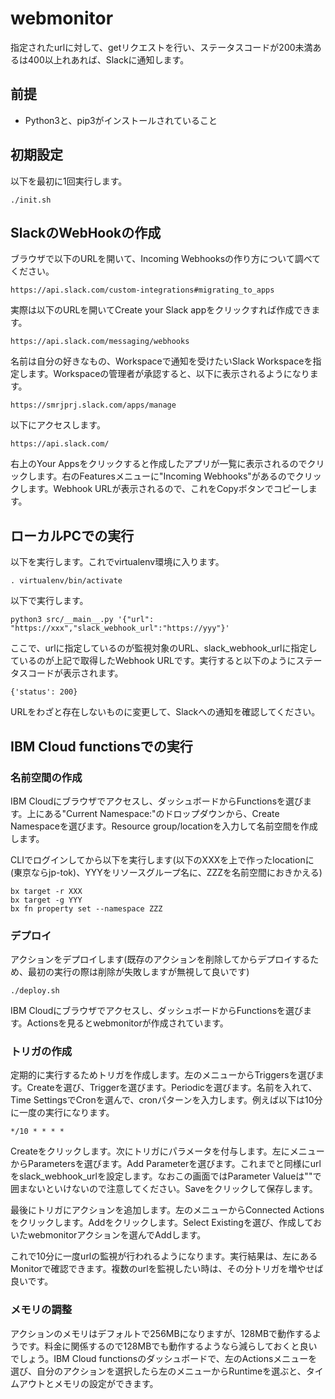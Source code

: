 # webmonitor
指定されたurlに対して、getリクエストを行い、ステータスコードが200未満あるは400以上れあれば、Slackに通知します。

## 前提

- Python3と、pip3がインストールされていること

## 初期設定

以下を最初に1回実行します。

    ./init.sh

## SlackのWebHookの作成

ブラウザで以下のURLを開いて、Incoming Webhooksの作り方について調べてください。

    https://api.slack.com/custom-integrations#migrating_to_apps

実際は以下のURLを開いてCreate your Slack appをクリックすれば作成できます。

    https://api.slack.com/messaging/webhooks

名前は自分の好きなもの、Workspaceで通知を受けたいSlack Workspaceを指定します。Workspaceの管理者が承認すると、以下に表示されるようになります。

    https://smrjprj.slack.com/apps/manage
    
以下にアクセスします。

    https://api.slack.com/
    
右上のYour Appsをクリックすると作成したアプリが一覧に表示されるのでクリックします。右のFeaturesメニューに"Incoming Webhooks"があるのでクリックします。Webhook URLが表示されるので、これをCopyボタンでコピーします。

## ローカルPCでの実行

以下を実行します。これでvirtualenv環境に入ります。

    . virtualenv/bin/activate

以下で実行します。

    python3 src/__main__.py '{"url": "https://xxx","slack_webhook_url":"https://yyy"}'

ここで、urlに指定しているのが監視対象のURL、slack_webhook_urlに指定しているのが上記で取得したWebhook URLです。実行すると以下のようにステータスコードが表示されます。

    {'status': 200}

URLをわざと存在しないものに変更して、Slackへの通知を確認してください。

## IBM Cloud functionsでの実行

### 名前空間の作成

IBM Cloudにブラウザでアクセスし、ダッシュボードからFunctionsを選びます。上にある"Current Namespace:"のドロップダウンから、Create Namespaceを選びます。Resource group/locationを入力して名前空間を作成します。

CLIでログインしてから以下を実行します(以下のXXXを上で作ったlocationに(東京ならjp-tok)、YYYをリソースグループ名に、ZZZを名前空間におきかえる)

    bx target -r XXX
    bx target -g YYY
    bx fn property set --namespace ZZZ

### デプロイ

アクションをデプロイします(既存のアクションを削除してからデプロイするため、最初の実行の際は削除が失敗しますが無視して良いです)

    ./deploy.sh

IBM Cloudにブラウザでアクセスし、ダッシュボードからFunctionsを選びます。Actionsを見るとwebmonitorが作成されています。

### トリガの作成

定期的に実行するためトリガを作成します。左のメニューからTriggersを選びます。Createを選び、Triggerを選びます。Periodicを選びます。名前を入れて、Time SettingsでCronを選んで、cronパターンを入力します。例えば以下は10分に一度の実行になります。

    */10 * * * *

Createをクリックします。次にトリガにパラメータを付与します。左にメニューからParametersを選びます。Add Parameterを選びます。これまでと同様にurlをslack_webhook_urlを設定します。なおこの画面ではParameter Valueは""で囲まないといけないので注意してください。Saveをクリックして保存します。

最後にトリガにアクションを追加します。左のメニューからConnected Actionsをクリックします。Addをクリックします。Select Existingを選び、作成しておいたwebmonitorアクションを選んでAddします。

これで10分に一度urlの監視が行われるようになります。実行結果は、左にあるMonitorで確認できます。複数のurlを監視したい時は、その分トリガを増やせば良いです。

### メモリの調整

アクションのメモリはデフォルトで256MBになりますが、128MBで動作するようです。料金に関係するので128MBでも動作するようなら減らしておくと良いでしょう。IBM Cloud functionsのダッシュボードで、左のActionsメニューを選び、自分のアクションを選択したら左のメニューからRuntimeを選ぶと、タイムアウトとメモリの設定ができます。
